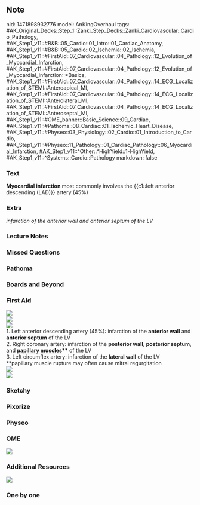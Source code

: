 ## Note
nid: 1471898932776
model: AnKingOverhaul
tags: #AK_Original_Decks::Step_1::Zanki_Step_Decks::Zanki_Cardiovascular::Cardio_Pathology, #AK_Step1_v11::#B&B::05_Cardio::01_Intro::01_Cardiac_Anatomy, #AK_Step1_v11::#B&B::05_Cardio::02_Ischemia::02_Ischemia, #AK_Step1_v11::#FirstAid::07_Cardiovascular::04_Pathology::12_Evolution_of_Myocardial_Infarction, #AK_Step1_v11::#FirstAid::07_Cardiovascular::04_Pathology::12_Evolution_of_Myocardial_Infarction::*Basics, #AK_Step1_v11::#FirstAid::07_Cardiovascular::04_Pathology::14_ECG_Localization_of_STEMI::Anteroapical_MI, #AK_Step1_v11::#FirstAid::07_Cardiovascular::04_Pathology::14_ECG_Localization_of_STEMI::Anterolateral_MI, #AK_Step1_v11::#FirstAid::07_Cardiovascular::04_Pathology::14_ECG_Localization_of_STEMI::Anteroseptal_MI, #AK_Step1_v11::#OME_banner::Basic_Science::09_Cardiac, #AK_Step1_v11::#Pathoma::08_Cardiac::01_Ischemic_Heart_Disease, #AK_Step1_v11::#Physeo::03_Physiology::02_Cardio::01_Introduction_to_Cardio, #AK_Step1_v11::#Physeo::11_Pathology::01_Cardiac_Pathology::06_Myocardial_Infarction, #AK_Step1_v11::^Other::^HighYield::1-HighYield, #AK_Step1_v11::^Systems::Cardio::Pathology
markdown: false

### Text
<div>
  <b>Myocardial infarction</b> most commonly involves the
  {{c1::left anterior descending (LAD)}} artery (45%)
</div>

### Extra
<i>infarction of the anterior wall and anterior septum of the
LV</i>

### Lecture Notes


### Missed Questions


### Pathoma


### Boards and Beyond


### First Aid
<img src="paste-187548336914683.jpg">
<div>
  <img src="paste-193050190020908.jpg">
  <div>
    <i><img src="paste-301085797384474.jpg"></i>
    <div>
      1. Left anterior descending artery (45%): infarction of the
      <b>anterior wall</b> and <b>anterior septum</b> of the LV
      <div>
        2. Right coronary artery: infarction of the <b>posterior
        wall</b>, <b>posterior septum</b>, and <b><u>papillary
        muscles</u>**</b> of the LV
      </div>
      <div>
        3. Left circumflex artery: infarction of the <b>lateral
        wall</b> of the LV
      </div>
      <div>
        **papillary muscle rupture may often cause mitral
        regurgitation
        <div>
          <i><img src="paste-299350630597980.jpg"></i>
        </div>
        <div>
          <div>
            <i><img src="paste-299466594714944.jpg"></i>
          </div>
        </div>
      </div>
    </div>
  </div>
</div>

### Sketchy


### Pixorize


### Physeo


### OME
<div class="ome-widget">
  <a href="https://onlinemeded.org/spa/cardiac?ref=anki"><img src=
  "_OME_AnkiFlashcards_Topic_1.png"></a>
</div>

### Additional Resources
<img src="paste-5495fb954f1d585d86302b5ee5ceaadf87f6b721.jpg">

### One by one

